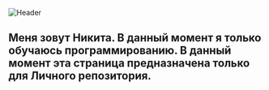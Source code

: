 ![Header](https://github.com/NikitaUrvachev/NikitaUrvachev/blob/main/assets/glitch_2021-3-10_22-42-16%20(1).gif)
## Меня зовут Никита. В данный момент я только обучаюсь программированию. В данный момент эта страница предназначена только для Личного репозитория.

